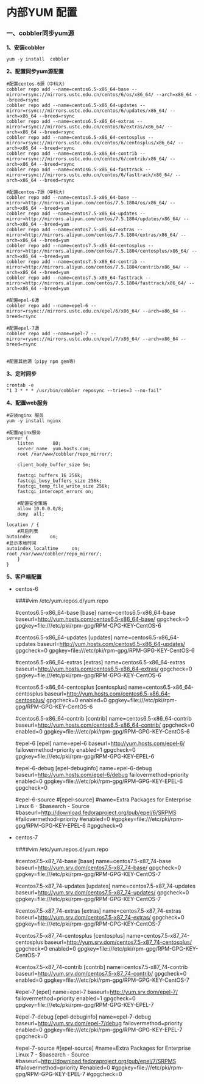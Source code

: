 # 内部YUM 配置

### 一、cobbler同步yum源

**1、安装cobbler**

```
yum -y install  cobbler 
```

**2、配置同步yum源配置**

```
#配置centos-6源（中科大）
cobbler repo add --name=centos6.5-x86_64-base --mirror=rsync://mirrors.ustc.edu.cn/centos/6/os/x86_64/ --arch=x86_64 --breed=rsync
cobbler repo add --name=centos6.5-x86_64-updates --mirror=rsync://mirrors.ustc.edu.cn/centos/6/updates/x86_64/ --arch=x86_64 --breed=rsync
cobbler repo add --name=centos6.5-x86_64-extras --mirror=rsync://mirrors.ustc.edu.cn/centos/6/extras/x86_64/ --arch=x86_64 --breed=rsync
cobbler repo add --name=centos6.5-x86_64-centosplus --mirror=rsync://mirrors.ustc.edu.cn/centos/6/centosplus/x86_64/ --arch=x86_64 --breed=rsync
cobbler repo add --name=centos6.5-x86_64-contrib --mirror=rsync://mirrors.ustc.edu.cn/centos/6/contrib/x86_64/ --arch=x86_64 --breed=rsync
cobbler repo add --name=centos6.5-x86_64-fasttrack --mirror=rsync://mirrors.ustc.edu.cn/centos/6/fasttrack/x86_64/ --arch=x86_64 --breed=rsync

#配置centos-7源（中科大）
cobbler repo add --name=centos7.5-x86_64-base --mirror=http://mirrors.aliyun.com/centos/7.5.1804/os/x86_64/ --arch=x86_64 --breed=yum
cobbler repo add --name=centos7.5-x86_64-updates --mirror=http://mirrors.aliyun.com/centos/7.5.1804/updates/x86_64/ --arch=x86_64 --breed=yum
cobbler repo add --name=centos7.5-x86_64-extras --mirror=http://mirrors.aliyun.com/centos/7.5.1804/extras/x86_64/ --arch=x86_64 --breed=yum
cobbler repo add --name=centos7.5-x86_64-centosplus --mirror=http://mirrors.aliyun.com/centos/7.5.1804/centosplus/x86_64/ --arch=x86_64 --breed=yum
cobbler repo add --name=centos7.5-x86_64-contrib --mirror=http://mirrors.aliyun.com/centos/7.5.1804/contrib/x86_64/ --arch=x86_64 --breed=yum
cobbler repo add --name=centos7.5-x86_64-fasttrack --mirror=http://mirrors.aliyun.com/centos/7.5.1804/fasttrack/x86_64/ --arch=x86_64 --breed=yum

#配置epel-6源
cobbler repo add --name=epel-6 --mirror=rsync://mirrors.ustc.edu.cn/epel/6/x86_64/ --arch=x86_64 --breed=rsync

#配置epel-7源
cobbler repo add --name=epel-7 --mirror=rysnc://mirrors.ustc.edu.cn/epel/7/x86_64/ --arch=x86_64 --breed=rsync


#配置其他源（pipy npm gem等）
```

**3、定时同步**

```
crontab -e 
"1 3 * * * /usr/bin/cobbler reposync --tries=3 --no-fail"
```

**4、配置web服务**

    #安装nginx 服务
    yum -y install nginx
    
    #配置nginx服务
    server {
        listen       80;
        server_name  yum.hosts.com; 
        root /var/www/cobbler/repo_mirror/;
    
        client_body_buffer_size 5m;
    
        fastcgi_buffers 16 256k;
        fastcgi_busy_buffers_size 256k;
        fastcgi_temp_file_write_size 256k;
        fastcgi_intercept_errors on;

        #配置安全策略
        allow 10.0.0.0/8;
        deny  all;

    location / {
        #开启列表
	autoindex 		on;
	#显示本地时间
	autoindex_localtime 	on; 
	root /var/www/cobbler/repo_mirror/;
        }
    }

**5、客户端配置**
- centos-6
  
  
    ####vim /etc/yum.repos.d/yum.repo
    
    #centos6.5-x86_64-base 
    [base]
    name=centos6.5-x86_64-base
    baseurl=http://yum.hosts.com/centos6.5-x86_64-base/
    gpgcheck=0
    gpgkey=file:///etc/pki/rpm-gpg/RPM-GPG-KEY-CentOS-6
    
    #centos6.5-x86_64-updates
    [updates]
    name=centos6.5-x86_64-updates
    baseurl=http://yum.hosts.com/centos6.5-x86_64-updates/
    gpgcheck=0
    gpgkey=file:///etc/pki/rpm-gpg/RPM-GPG-KEY-CentOS-6
    
    #centos6.5-x86_64-extras
    [extras]
    name=centos6.5-x86_64-extras
    baseurl=http://yum.hosts.com/centos6.5-x86_64-extras/
    gpgcheck=0
    gpgkey=file:///etc/pki/rpm-gpg/RPM-GPG-KEY-CentOS-6
    
    #centos6.5-x86_64-centosplus
    [centosplus]
    name=centos6.5-x86_64-centosplus
    baseurl=http://yum.hosts.com/centos6.5-x86_64-centosplus/
    gpgcheck=0
    enabled=0
    gpgkey=file:///etc/pki/rpm-gpg/RPM-GPG-KEY-CentOS-6
    
    #centos6.5-x86_64-contrib
    [contrib]
    name=centos6.5-x86_64-contrib
    baseurl=http://yum.hosts.com/centos6.5-x86_64-contrib/
    gpgcheck=0
    enabled=0
    gpgkey=file:///etc/pki/rpm-gpg/RPM-GPG-KEY-CentOS-6
    
    #epel-6
    [epel]
    name=epel-6
    baseurl=http://yum.hosts.com/epel-6/
    failovermethod=priority
    enabled=1
    gpgcheck=0
    gpgkey=file:///etc/pki/rpm-gpg/RPM-GPG-KEY-EPEL-6
    
    #epel-6-debug
    [epel-debuginfo]
    name=epel-6-debug
    baseurl=http://yum.hosts.com/epel-6/debug
    failovermethod=priority
    enabled=0
    gpgkey=file:///etc/pki/rpm-gpg/RPM-GPG-KEY-EPEL-6
    gpgcheck=0
    
    #epel-6-source
    #[epel-source]
    #name=Extra Packages for Enterprise Linux 6 - $basearch - Source
    #baseurl=http://download.fedoraproject.org/pub/epel/6/SRPMS
    #failovermethod=priority
    #enabled=0
    #gpgkey=file:///etc/pki/rpm-gpg/RPM-GPG-KEY-EPEL-6
    #gpgcheck=0
    

- centos-7


    ####vim /etc/yum.repos.d/yum.repo

    #centos7.5-x87_74-base 
    [base]
    name=centos7.5-x87_74-base
    baseurl=http://yum.srv.dom/centos7.5-x87_74-base/
    gpgcheck=0
    gpgkey=file:///etc/pki/rpm-gpg/RPM-GPG-KEY-CentOS-7
    
    #centos7.5-x87_74-updates
    [updates]
    name=centos7.5-x87_74-updates
    baseurl=http://yum.srv.dom/centos7.5-x87_74-updates/
    gpgcheck=0
    gpgkey=file:///etc/pki/rpm-gpg/RPM-GPG-KEY-CentOS-7
    
    #centos7.5-x87_74-extras
    [extras]
    name=centos7.5-x87_74-extras
    baseurl=http://yum.srv.dom/centos7.5-x87_74-extras/
    gpgcheck=0
    gpgkey=file:///etc/pki/rpm-gpg/RPM-GPG-KEY-CentOS-7
    
    #centos7.5-x87_74-centosplus
    [centosplus]
    name=centos7.5-x87_74-centosplus
    baseurl=http://yum.srv.dom/centos7.5-x87_74-centosplus/
    gpgcheck=0
    enabled=0
    gpgkey=file:///etc/pki/rpm-gpg/RPM-GPG-KEY-CentOS-7
    
    #centos7.5-x87_74-contrib
    [contrib]
    name=centos7.5-x87_74-contrib
    baseurl=http://yum.srv.dom/centos7.5-x87_74-contrib/
    gpgcheck=0
    enabled=0
    gpgkey=file:///etc/pki/rpm-gpg/RPM-GPG-KEY-CentOS-7
    
    #epel-7
    [epel]
    name=epel-7
    baseurl=http://yum.srv.dom/epel-7/
    failovermethod=priority
    enabled=1
    gpgcheck=0
    gpgkey=file:///etc/pki/rpm-gpg/RPM-GPG-KEY-EPEL-7
    
    #epel-7-debug
    [epel-debuginfo]
    name=epel-7-debug
    baseurl=http://yum.srv.dom/epel-7/debug
    failovermethod=priority
    enabled=0
    gpgkey=file:///etc/pki/rpm-gpg/RPM-GPG-KEY-EPEL-7
    gpgcheck=0
    
    #epel-7-source
    #[epel-source]
    #name=Extra Packages for Enterprise Linux 7 - $basearch - Source
    #baseurl=http://download.fedoraproject.org/pub/epel/7/SRPMS
    #failovermethod=priority
    #enabled=0
    #gpgkey=file:///etc/pki/rpm-gpg/RPM-GPG-KEY-EPEL-7
    #gpgcheck=0
    




